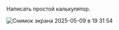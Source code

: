 Написать простой калькулятор.


![Снимок экрана 2025-05-09 в 19 31 54](https://github.com/user-attachments/assets/ed88ab3c-2932-4cb4-996a-a434f371d302)
